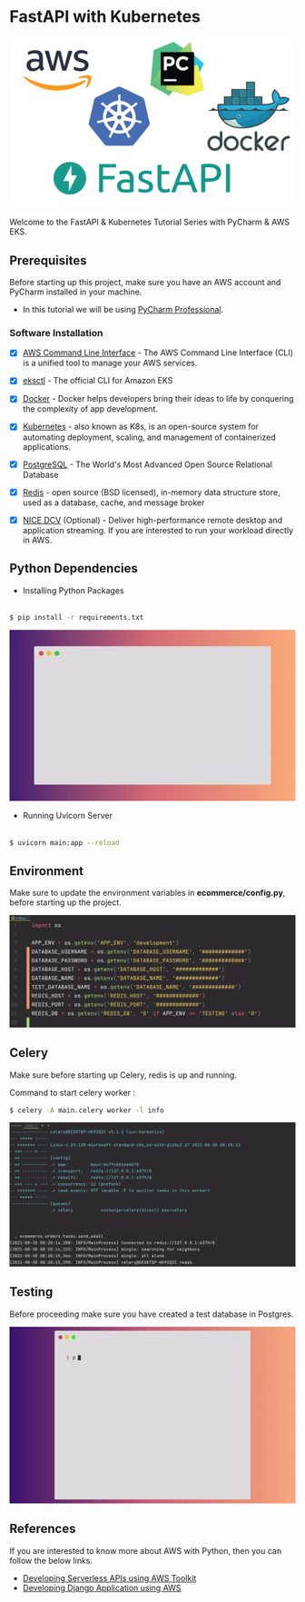 # FastAPI with Kubernetes

![stack](./docs/images/stack.png)


Welcome to the FastAPI & Kubernetes Tutorial Series with PyCharm & AWS EKS.

## Prerequisites 

Before starting up this project, make sure you have an AWS account and 
PyCharm installed in your machine.

* In this tutorial we will be using [PyCharm Professional](https://www.jetbrains.com/pycharm/).


### Software Installation

- [x] [AWS Command Line Interface](https://aws.amazon.com/cli/) - The AWS Command Line Interface (CLI) is a unified tool to manage your AWS services.


- [x] [eksctl](https://eksctl.io/) - The official CLI for Amazon EKS


- [x] [Docker](https://www.docker.com/) - Docker helps developers bring their ideas to life by conquering the complexity of app development.


- [x] [Kubernetes](https://kubernetes.io/) - also known as K8s, is an 
 open-source system for automating deployment, scaling, and management of containerized applications.


- [x] [PostgreSQL](https://www.postgresql.org/) - The World's Most Advanced Open Source Relational Database


- [x] [Redis](https://redis.io/) - open source (BSD licensed), in-memory data structure store, used as a database, cache, and message broker


- [x] [NICE DCV](https://www.nice-dcv.com/) (Optional) - Deliver high-performance remote desktop and application streaming. If 
you are interested to run your workload directly in AWS.



## Python Dependencies

- Installing Python Packages

```bash

$ pip install -r requirements.txt

```

![requirements-install](./docs/images/requirements.gif)

- Running Uvicorn Server

```bash

$ uvicorn main:app --reload

```

## Environment

Make sure to update the environment variables in **ecommerce/config.py**, before starting up the project.


![config-file](./docs/images/env_file.png)



## Celery

Make sure before starting up Celery, redis is up and running.

Command to start celery worker :

```bash
$ celery -A main.celery worker -l info
```
![celery-task](./docs/images/celery-task.png)

## Testing

Before proceeding make sure you have created a test database in Postgres.

![python-testing](./docs/images/testing.gif)



## References

If you are interested to know more about AWS with Python, then you can follow the below links.

- [Developing Serverless APIs using AWS Toolkit](https://www.jetbrains.com/pycharm/guide/tutorials/intro-aws/)
- [Developing Django Application using AWS](https://www.jetbrains.com/pycharm/guide/tutorials/django-aws/) 
